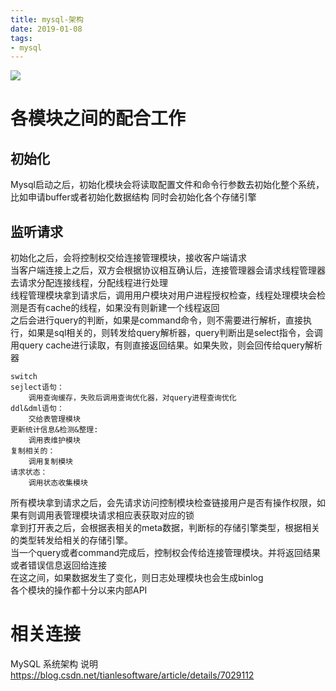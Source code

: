 ```yaml
--- 
title: mysql-架构 
date: 2019-01-08
tags: 
- mysql 
---
```


![](https://cdn.jsdelivr.net/gh/nber1994/fu0k@master/uPic/20181101013239619_1039479421.png)

# 各模块之间的配合工作
## 初始化

Mysql启动之后，初始化模块会将读取配置文件和命令行参数去初始化整个系统，比如申请buffer或者初始化数据结构
同时会初始化各个存储引擎

## 监听请求
初始化之后，会将控制权交给连接管理模块，接收客户端请求  
当客户端连接上之后，双方会根据协议相互确认后，连接管理器会请求线程管理器去请求分配连接线程，分配线程进行处理  
线程管理模块拿到请求后，调用用户模块对用户进程授权检查，线程处理模块会检测是否有cache的线程，如果没有则新建一个线程返回  
之后会进行query的判断，如果是command命令，则不需要进行解析，直接执行，如果是sql相关的，则转发给query解析器，query判断出是select指令，会调用query cache进行读取，有则直接返回结果。如果失败，则会回传给query解析器  
```
switch
sejlect语句：
 	调用查询缓存，失败后调用查询优化器，对query进程查询优化
ddl&dml语句：
	交给表管理模块
更新统计信息&检测&整理:
	调用表维护模块
复制相关的：
	调用复制模块
请求状态：
	调用状态收集模块
```
所有模块拿到请求之后，会先请求访问控制模块检查链接用户是否有操作权限，如果有则调用表管理模块请求相应表获取对应的锁  
拿到打开表之后，会根据表相关的meta数据，判断标的存储引擎类型，根据相关的类型转发给相关的存储引擎。  
当一个query或者command完成后，控制权会传给连接管理模块。并将返回结果或者错误信息返回给连接  
在这之间，如果数据发生了变化，则日志处理模块也会生成binlog  
各个模块的操作都十分以来内部API  

# 相关连接  
 MySQL 系统架构 说明 https://blog.csdn.net/tianlesoftware/article/details/7029112  
